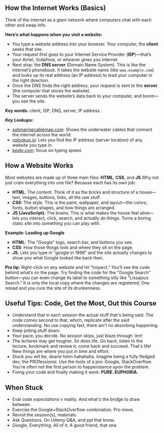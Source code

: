 ## How the Internet Works (Basics)

Think of the internet as a giant network where computers chat with each other and swap info.

**Here’s what happens when you visit a website:**

- You type a website address into your browser. Your computer, the **client** seeks that site.
- Your request first goes to your Internet Service Provider (**ISP**)—that’s your Airtel, Vodafone, or whoever gives you internet.
- Next stop: the **DNS server** (Domain Name System). This is like the internet’s phonebook. It takes the website name (like `www.example.com`) and looks up its real address (an IP address) to lead your computer in the right direction.
- Once the DNS finds the right address, your request is sent to the **server** (the computer that stores the website).
- The server sends the website’s data back to your computer, and boom—you see the site.

**Key words:** client, ISP, DNS, server, IP address.

***Key Lookups:***

- [submarinecablemap.com](https://www.submarinecablemap.com): Shows the underwater cables that connect the internet across the world.
- [nslookup.io](https://www.nslookup.io): Lets you find the IP address (server location) of any website you type in.
- [keybr.com](keybr.com): focus on typing speed.

## How a Website Works

Most websites are made up of three main files: **HTML**, **CSS**, and **JS**.Why not just cram everything into one file? Because each has its own job:

- **HTML**: The content. Think of it as the bricks and structure of a house—text, images, buttons, links, all the raw stuff.
- **CSS**: The style. This is the paint, wallpaper, and layout—the colors, fonts, button shapes, and how things are arranged.
- **JS (JavaScript)**: The brains. This is what makes the house feel alive—lets you interact, click, search, and actually *do* things. Turns a boring static site into something you can play with.

**Example: Loading up Google**

- **HTML**: The "Google" logo, search bar, and buttons you see.
- **CSS**: How those things look and where they sit on the page.
- **JS**: Lets you type in "google in 1998" and the site actually changes to show you what Google looked like back then.

**Pro tip:**
Right-click on any website and hit "Inspect." You’ll see the code behind what’s on the page.
Try finding the code for the "Google Search" button—you can even change its label to something silly like "Lissajous Search."
It is only the local copy where the changes are registered; One reload and you cure the site of its drunkenness.

## Useful Tips: Code, Get the Most, Out this Course

- Understand that in each session the actual stuff that's being said. The code comes second to that, which, replicate after the said understanding. No use copying fast, there ain't no absorbing happening.
- Keep jotting stuff down.
- Your pace, you decide. No session skips, just blaze through 'em!
- The lectures may get tougher. So does life. Go back, listen to the lecture, bookmark and review it, come back and succeed. That's life! New things are where you put in time and effort.
- Stuck you will be, dearie hmm hahahaha. Imagine being a fully fledged dev, the PROfessional. Use the tools of a pro: Google, StackOverflow. You're often not the first person to happenstance upon the problem.
- Fixing your code and finally making it work: **PURE. EUPHORIA**.

## When Stuck

- Eval code *expectations* v reality. And what's the bridge to draw between.
- Exercise the Google+StackOverflow combination. Pro move.
- Revisit the session(s), materials.
- Ask Questions. On Udemy Q&A, and ppl that know.
- Google, Everything. All of it. A good friend, that one.
